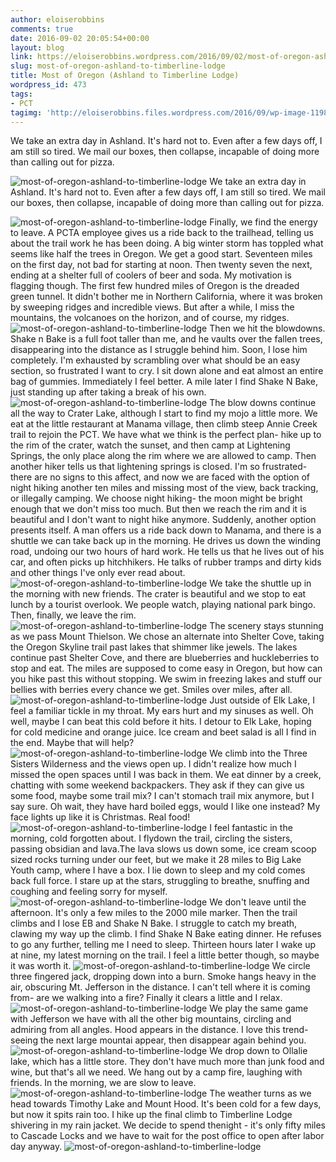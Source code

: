 ```yaml
---
author: eloiserobbins
comments: true
date: 2016-09-02 20:05:54+00:00
layout: blog
link: https://eloiserobbins.wordpress.com/2016/09/02/most-of-oregon-ashland-to-timberline-lodge/
slug: most-of-oregon-ashland-to-timberline-lodge
title: Most of Oregon (Ashland to Timberline Lodge)
wordpress_id: 473
tags:
- PCT
tagimg: 'http://eloiserobbins.files.wordpress.com/2016/09/wp-image-1198867546jpg.jpg'
---
```


We take an extra day in Ashland. It's hard not to. Even after a few days off, I am still so tired. We mail our boxes, then collapse, incapable of doing more than calling out for pizza.


![most-of-oregon-ashland-to-timberline-lodge](http://eloiserobbins.files.wordpress.com/2016/09/wp-image-1198867546jpg.jpg)
We take an extra day in Ashland. It's hard not to. Even after a few days off, I am still so tired. We mail our boxes, then collapse, incapable of doing more than calling out for pizza.

![most-of-oregon-ashland-to-timberline-lodge](http://eloiserobbins.files.wordpress.com/2016/09/wp-image-224333773jpg.jpg)
Finally, we find the energy to leave. A PCTA employee gives us a ride back to the trailhead, telling us about the trail work he has been doing. A big winter storm has toppled what seems like half the trees in Oregon. We get a good start. Seventeen miles on the first day, not bad for starting at noon. Then twenty seven the next, ending at a shelter full of coolers of beer and soda. My motivation is flagging though. The first few hundred miles of Oregon is the dreaded green tunnel. It didn't bother me in Northern California, where it was broken by sweeping ridges and incredible views. But after a while, I miss the mountains, the volcanoes on the horizon, and of course, my ridges.
![most-of-oregon-ashland-to-timberline-lodge](http://eloiserobbins.files.wordpress.com/2016/09/wp-image-2131597857jpg.jpg)
Then we hit the blowdowns. Shake n Bake is a full foot taller than me, and he vaults over the fallen trees, disappearing into the distance as I struggle behind him. Soon, I lose him completely. I'm exhausted by scrambling over what should be an easy section, so frustrated I want to cry. I sit down alone and eat almost an entire bag of gummies. Immediately I feel better. A mile later I find Shake N Bake, just standing up after taking a break of his own. 
![most-of-oregon-ashland-to-timberline-lodge](http://eloiserobbins.files.wordpress.com/2016/09/wp-image-1512994441jpg.jpg)
The blow downs continue all the way to Crater Lake, although I start to find my mojo a little more. We eat at the little restaurant at Manama village, then climb steep Annie Creek trail to rejoin the PCT. We have what we think is the perfect plan- hike up to the rim of the crater, watch the sunset, and then camp at Lightening Springs, the only place along the rim where we are allowed to camp. Then another hiker tells us that lightening springs is closed. I'm so frustrated- there are no signs to this affect, and now we are faced with the option of night hiking another ten miles and missing most of the view, back tracking, or illegally camping. We choose night hiking- the moon might be bright enough that we don't miss too much. But then we reach the rim and it is beautiful and I don't want to night hike anymore. Suddenly, another option presents itself. A man offers us a ride back down to Manama, and there is a shuttle we can take back up in the morning. He drives us down the winding road, undoing our two hours of hard work. He tells us that he lives out of his car, and often picks up hitchhikers. He talks of rubber tramps and dirty kids and other things I've only ever read about.
![most-of-oregon-ashland-to-timberline-lodge](http://eloiserobbins.files.wordpress.com/2016/09/wp-image-724432742jpg.jpg)
We take the shuttle up in the morning with new friends. The crater is beautiful and we stop to eat lunch by a tourist overlook. We people watch, playing national park bingo. Then, finally, we leave the rim. 
![most-of-oregon-ashland-to-timberline-lodge](http://eloiserobbins.files.wordpress.com/2016/09/wp-image-1222884423jpg.jpg)
The scenery stays stunning as we pass Mount Thielson. We chose an alternate into Shelter Cove, taking the Oregon Skyline trail past lakes that shimmer like jewels. The lakes continue past Shelter Cove, and there are blueberries and huckleberries to stop and eat. The miles are supposed to come easy in Oregon, but how can you hike past this without stopping. We swim in freezing lakes and stuff our bellies with berries every chance we get. Smiles over miles, after all.
![most-of-oregon-ashland-to-timberline-lodge](http://eloiserobbins.files.wordpress.com/2016/09/wp-image-713451402jpg.jpg)
Just outside of Elk Lake, I feel a familiar tickle in my throat. My ears hurt and my sinuses as well. Oh well, maybe I can beat this cold before it hits. I detour to Elk Lake, hoping for cold medicine and orange juice. Ice cream and beet salad is all I find in the end. Maybe that will help?
![most-of-oregon-ashland-to-timberline-lodge](http://eloiserobbins.files.wordpress.com/2016/09/wp-image-472385202jpg.jpg)
We climb into the Three Sisters Wilderness and the views open up. I didn't realize how much I missed the open spaces until I was back in them. We eat dinner by a creek, chatting with some weekend backpackers. They ask if they can give us some food, maybe some trail mix? I can't stomach trail mix anymore, but I say sure. Oh wait, they have hard boiled eggs, would I like one instead? My face lights up like it is Christmas. Real food!
![most-of-oregon-ashland-to-timberline-lodge](http://eloiserobbins.files.wordpress.com/2016/09/wp-image-623634285jpg.jpg)
I feel fantastic in the morning, cold forgotten about. I flydown the trail, circling the sisters, passing obsidian and lava.The lava slows us down some, ice cream scoop sized rocks turning under our feet, but we make it 28 miles to Big Lake Youth camp, where I have a box. I lie down to sleep and my cold comes back full force. I stare up at the stars, struggling to breathe, snuffing and coughing and feeling sorry for myself.
![most-of-oregon-ashland-to-timberline-lodge](http://eloiserobbins.files.wordpress.com/2016/09/wp-image-1928916570jpg.jpg)
We don't leave until the afternoon. It's only a few miles to the 2000 mile marker. Then the trail climbs and I lose EB and Shake N Bake. I struggle to catch my breath, clawing my way up the climb. I find Shake N Bake eating dinner. He refuses to go any further, telling me I need to sleep. Thirteen hours later I wake up at nine, my latest morning on the trail. I feel a little better though, so maybe it was worth it.
![most-of-oregon-ashland-to-timberline-lodge](http://eloiserobbins.files.wordpress.com/2016/09/wp-image-465076795jpg.jpg)
We circle three fingered jack, dropping down into a burn. Smoke hangs heavy in the air, obscuring Mt. Jefferson in the distance. I can't tell where it is coming from- are we walking into a fire? Finally it clears a little and I relax.
![most-of-oregon-ashland-to-timberline-lodge](http://eloiserobbins.files.wordpress.com/2016/09/wp-image-2081420885jpg.jpg)
We play the same game with Jefferson we have with all the other big mountains, circling and admiring from all angles. Hood appears in the distance. I love this trend- seeing the next large mountai appear, then disappear again behind you.
![most-of-oregon-ashland-to-timberline-lodge](http://eloiserobbins.files.wordpress.com/2016/09/wp-image-1961762452jpg.jpg)
We drop down to Ollalie lake, which has a little store. They don't have much more than junk food and wine, but that's all we need. We hang out by a camp fire, laughing with friends. In the morning, we are slow to leave. 
![most-of-oregon-ashland-to-timberline-lodge](http://eloiserobbins.files.wordpress.com/2016/09/wp-image-1235248528jpg.jpg)
The weather turns as we head towards Timothy Lake and Mount Hood. It's been cold for a few days, but now it spits rain too. I hike up the final climb to Timberline Lodge shivering in my rain jacket. We decide to spend thenight - it's only fifty miles to Cascade Locks and we have to wait for the post office to open after labor day anyway.
![most-of-oregon-ashland-to-timberline-lodge](http://eloiserobbins.files.wordpress.com/2016/09/wp-image-1774843448jpg.jpg)
